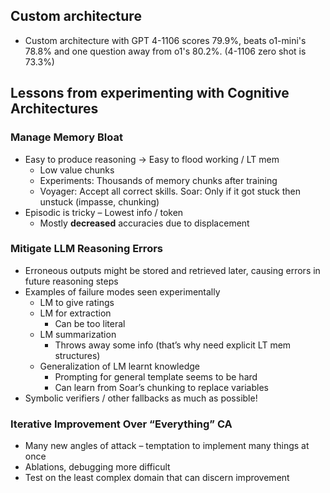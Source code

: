 ## Custom architecture
- Custom architecture with GPT 4-1106 scores 79.9%, beats o1-mini's 78.8% and one question away from o1's 80.2%. (4-1106 zero shot is 73.3%)

## Lessons from experimenting with Cognitive Architectures
### Manage Memory Bloat
- Easy to produce reasoning -> Easy to flood working / LT mem
    - Low value chunks
    - Experiments: Thousands of memory chunks after training
    - Voyager: Accept all correct skills. Soar: Only if it got stuck then unstuck (impasse, chunking)
- Episodic is tricky – Lowest info / token
    - Mostly **decreased** accuracies due to displacement

### Mitigate LLM Reasoning Errors
- Erroneous outputs might be stored and retrieved later, causing errors in future reasoning steps
- Examples of failure modes seen experimentally
    - LM to give ratings
    - LM for extraction
        - Can be too literal 
    - LM summarization
        - Throws away some info (that’s why need explicit LT mem structures)
    - Generalization of LM learnt knowledge
        - Prompting for general template seems to be hard
        - Can learn from Soar’s chunking to replace variables
- Symbolic verifiers / other fallbacks as much as possible!

### Iterative Improvement Over “Everything” CA
- Many new angles of attack – temptation to implement many things at once
- Ablations, debugging more difficult
- Test on the least complex domain that can discern improvement
